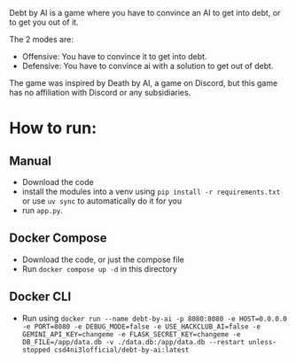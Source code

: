 Debt by AI is a game where you have to convince an AI to get into debt, or to get you out of it.

The 2 modes are:
- Offensive: You have to convince it to get into debt.
- Defensive: You have to convince ai with a solution to get out of debt.

The game was inspired by Death by AI, a game on Discord, but this game has no affiliation with Discord or any subsidiaries.

# How to run:

## Manual
- Download the code
- install the modules into a venv using `pip install -r requirements.txt` or use `uv sync` to automatically do it for you
- run `app.py`.

## Docker Compose
- Download the code, or just the compose file
- Run `docker compose up -d` in this directory

## Docker CLI
- Run using `docker run --name debt-by-ai -p 8080:8080 -e HOST=0.0.0.0 -e PORT=8080 -e DEBUG_MODE=false -e USE_HACKCLUB_AI=false -e GEMINI_API_KEY=changeme -e FLASK_SECRET_KEY=changeme -e DB_FILE=/app/data.db -v ./data.db:/app/data.db --restart unless-stopped csd4ni3lofficial/debt-by-ai:latest`